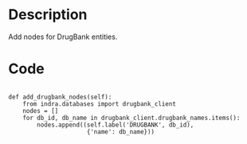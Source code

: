 # Description
Add nodes for DrugBank entities.

# Code
```

def add_drugbank_nodes(self):
    from indra.databases import drugbank_client
    nodes = []
    for db_id, db_name in drugbank_client.drugbank_names.items():
        nodes.append((self.label('DRUGBANK', db_id),
                      {'name': db_name}))

```

